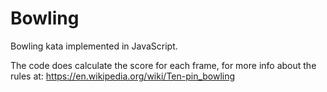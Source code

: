 # Bowling

Bowling kata implemented in JavaScript.

The code does calculate the score for each frame, for more info about the rules at: https://en.wikipedia.org/wiki/Ten-pin_bowling

